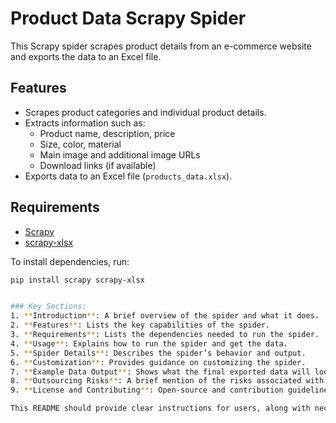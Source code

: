 # Product Data Scrapy Spider

This Scrapy spider scrapes product details from an e-commerce website and exports the data to an Excel file.

## Features
- Scrapes product categories and individual product details.
- Extracts information such as:
  - Product name, description, price
  - Size, color, material
  - Main image and additional image URLs
  - Download links (if available)
- Exports data to an Excel file (`products_data.xlsx`).

## Requirements
- [Scrapy](https://scrapy.org/)
- [scrapy-xlsx](https://pypi.org/project/scrapy-xlsx/)

To install dependencies, run:
```bash
pip install scrapy scrapy-xlsx


### Key Sections:
1. **Introduction**: A brief overview of the spider and what it does.
2. **Features**: Lists the key capabilities of the spider.
3. **Requirements**: Lists the dependencies needed to run the spider.
4. **Usage**: Explains how to run the spider and get the data.
5. **Spider Details**: Describes the spider’s behavior and output.
6. **Customization**: Provides guidance on customizing the spider.
7. **Example Data Output**: Shows what the final exported data will look like in Excel.
8. **Outsourcing Risks**: A brief mention of the risks associated with outsourcing the scraping work, and how to mitigate them.
9. **License and Contributing**: Open-source and contribution guidelines.

This README should provide clear instructions for users, along with necessary precautions when outsourcing the work. Let me know if you'd like to refine any section further!
